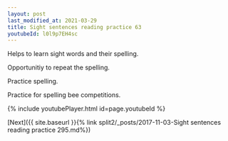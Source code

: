 ```yaml
---
layout: post
last_modified_at: 2021-03-29
title: Sight sentences reading practice 63
youtubeId: l0l9p7EH4sc
---
```

 
 
Helps to learn sight words and their spelling.

Opportunitiy to repeat the spelling. 

Practice spelling. 
 
Practice for spelling bee competitions. 
 
{% include youtubePlayer.html id=page.youtubeId %}
 
 

[Next]({{ site.baseurl }}{% link  split2/_posts/2017-11-03-Sight sentences reading practice 295.md%})
 
